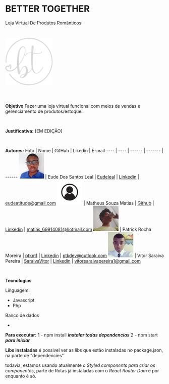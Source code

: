 #
# BETTER TOGETHER
Loja Virtual De Produtos Românticos

# <img src="src/assets/logo.svg" width="150px" />

<br>

**Objetivo**
Fazer uma loja virtual funcional com meios de vendas e gerenciamento de produtos/estoque.

<br>

**Justificativa:**
 [EM EDIÇÃO]

 <br>

 **Autores:**
Foto | Nome | GitHub | Likedin | E-mail
---- | ---- | ------ | ------- | ------
<img src="Doc/EudeLeal.jpg" width="80px"> | Eude Dos Santos Leal | [Eudeleal](https://github.com/eudeleal) | [Linkedin](https://www.linkedin.com/in/eude-dos-santos-leal-0223931ab/) | eudeatitude@gmail.com
<img src="Doc/blank.jpg" width="80px"> | Matheus Souza Matias | [Github](============) | [Linkedin](https://www.linkedin.com/in/matheus-matias-011bb5197/) | matias_69914081@hotmail.com
<img src="Doc/PatrickRocha.png" width="80px"> | Patrick Rocha Moreira | [ptkm1](https://github.com/ptkm1) | [Linkedin](https://www.linkedin.com/in/ptkm1/) | ptkdev@outlook.com
<img src="Doc/SaraivaVitor.jpg" width="80px"> | Vitor Saraiva Pereira | [SaraivaVitor](https://github.com/ptkm1) | [Linkedin](https://www.linkedin.com/in/vitor-pereira-799a421ab) | vitorsaraivapereira1@gmail.com

<br>

**Tecnologias**

Linguagem:

- Javascript
- Php

Banco de dados

- 


**Para executar:**
1 - npm install ***instalar todas dependencias***
2 - npm start ***para iniciar***


**Libs instaladas**
é possivel ver as libs que estão instaladas no package.json, na parte de "dependencies"

todavia, estamos usando atualmente o *Styled components para criar os componentes*, parte de Rotas já instaladas com o *React Router Dom* e por enquanto é só.
